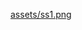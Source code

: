 [assets/ss1.png](https://raw.githubusercontent.com/andyg2/wp-quick/master/assets/ss1.png?token=GHSAT0AAAAAAB4JIX6SVF5COXNAH4WZ45AAZAB2ROA)

